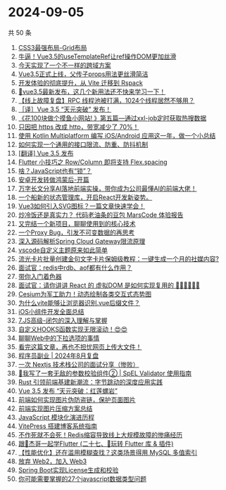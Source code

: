 # 2024-09-05

共 50 条

<!-- BEGIN JUEJIN -->
<!-- 最后更新时间 2024-09-05 00:17:23 +0800 -->
1. [CSS3最强布局-Grid布局](https://juejin.cn/post/7409110408991522827)
1. [牛逼！Vue3.5的useTemplateRef让ref操作DOM更加丝滑](https://juejin.cn/post/7410259203175088138)
1. [今天实现了一个不一样的跨域方案](https://juejin.cn/post/7408775736797200418)
1. [Vue3.5正式上线，父传子props用法更丝滑简洁](https://juejin.cn/post/7410333135118090279)
1. [开发体验的彻底提升，从 Vite 迁移到 Rspack](https://juejin.cn/post/7410189359180415002)
1. [📢vue3.5最新发布，这几个新用法还不快来学习一下！](https://juejin.cn/post/7410241410371338240)
1. [【线上故障复盘】RPC 线程池被打满，1024个线程居然不够用？](https://juejin.cn/post/7409181068597313573)
1. [［译］Vue 3.5 “天元突破” 发布！](https://juejin.cn/post/7410316451962142731)
1. [《花100块做个摸鱼小网站! 》第五篇—通过xxl-job定时获取热搜数据](https://juejin.cn/post/7409329136555376679)
1. [只因把 https 改成 http，带宽减少了 70%！](https://juejin.cn/post/7409138396792881186)
1. [使用 Kotlin Multiplatform 编写 iOS/Android 应用这一年，做一个小总结](https://juejin.cn/post/7409238250042884108)
1. [如何实现一个通用的接口限流、防重、防抖机制](https://juejin.cn/post/7408859165433364490)
1. [[翻译] Vue 3.5 发布](https://juejin.cn/post/7410246838995615796)
1. [Flutter 小技巧之 Row/Column 即将支持  Flex.spacing](https://juejin.cn/post/7410222585210175539)
1. [啥？JavaScript也有“锁”？](https://juejin.cn/post/7409999990284697640)
1. [安卓开发转做鸿蒙后-开篇](https://juejin.cn/post/7409877909999026217)
1. [万字长文分享AI落地前端实操，带你成为公司最懂AI的前端大佬！](https://juejin.cn/post/7409191765708947465)
1. [一个船新的状态管理库，开启React开发新姿势。](https://juejin.cn/post/7408816726027337768)
1. [Vue3如何引入SVG图标？一篇文章快速学会！](https://juejin.cn/post/7408797826019704883)
1. [炒冷饭还是真实力？ 代码老油条的豆包 MarsCode 体验报告](https://juejin.cn/post/7409191765708374025)
1. [又完结一个新项目，聊聊使用到的核心技术](https://juejin.cn/post/7409333772967084058)
1. [一个Proxy Bug，引发不可变数据的再思考](https://juejin.cn/post/7408848095615746063)
1. [深入源码解析Spring Cloud Gateway限流原理](https://juejin.cn/post/7408775736797315106)
1. [vscode自定义主题原来如此简单](https://juejin.cn/post/7409181068597280805)
1. [流光卡片批量创建金句文字卡片保姆级教程：一键生成一个月的社媒内容?](https://juejin.cn/post/7409197804680527906)
1. [面试官：redis中rdb、aof都有什么作用？](https://juejin.cn/post/7410220431821979648)
1. [带你入门着色器](https://juejin.cn/post/7409497125863407616)
1. [面试官：请你讲讲 React 的 虚拟DOM 是如何实现复用的 🫵🏻🫵🏻🫵🏻](https://juejin.cn/post/7409872370137612338)
1. [Cesium为军工助力！动态绘制各类交互式态势图](https://juejin.cn/post/7409181068597919781)
1. [为什么vite能够让浏览器识别.vue后缀文件？](https://juejin.cn/post/7409991384970166298)
1. [iOS小组件开发全面总结](https://juejin.cn/post/7408931981848068096)
1. [7.JS高级-闭包的深入理解与掌握](https://juejin.cn/post/7409503443004080143)
1. [自定义HOOKS函数实现无限滚动！😍😍](https://juejin.cn/post/7409191765708816393)
1. [聊聊Web中的下拉选项的事情](https://juejin.cn/post/7409136964320346175)
1. [看完这篇文章，再也不担忧网页上传大文件！](https://juejin.cn/post/7409913195660673034)
1. [程序员副业 | 2024年8月复盘](https://juejin.cn/post/7410347333647122458)
1. [一次 Nextjs 技术栈公司的面试分享（惨败）](https://juejin.cn/post/7410289323737792539)
1. [🤯我写了一套无敌的参数校验组件② | SpEL Validator 使用指南](https://juejin.cn/post/7409580579463675943)
1. [Rust 引领前端基建新潮流：字节跳动的深度应用实践](https://juejin.cn/post/7410352164978196531)
1. [Vue 3.5 发布  “天元突破：红莲螺岩”](https://juejin.cn/post/7410332836514283520)
1. [前端如何实现图片伪防盗链，保护页面图片](https://juejin.cn/post/7410224960298041394)
1. [前端实现图片压缩方案总结](https://juejin.cn/post/7409869765176475686)
1. [JavaScript 模块化演进历程](https://juejin.cn/post/7409191765708931081)
1. [VitePress 搭建博客系统指南](https://juejin.cn/post/7409865546197893171)
1. [不作死就不会死！Redis缩容导致线上大规模故障的惨痛经历](https://juejin.cn/post/7409333772967526426)
1. [跟🤡杰哥一起学Flutter (二十七、🍞玩转 Flutter 库 & 插件)](https://juejin.cn/post/7409681956697276479)
1. [【性能优化】还在滥用模糊查找？这类场景得用 MySQL 多值索引](https://juejin.cn/post/7409872370137890866)
1. [放弃 Web2，加入 Web3](https://juejin.cn/post/7410289323737841691)
1. [Spring Boot实现License生成和校验](https://juejin.cn/post/7409809141353857062)
1. [你可能需要掌握的27个javascript数据类型问题](https://juejin.cn/post/7409965011941163020)
<!-- END JUEJIN -->